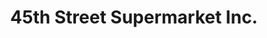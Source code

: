 ---
title: "45th Street Supermarket Inc."
url: /brooklyn/45th-street-supermarket-inc/
shop: supermarket
---